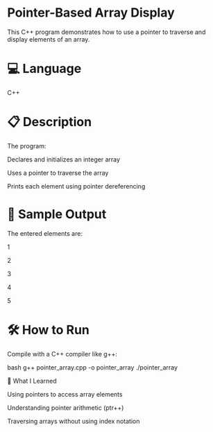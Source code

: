 # Pointer-Based Array Display

This C++ program demonstrates how to use a pointer to traverse and display elements of an array.

# 💻 Language

C++

# 📋 Description

The program:

Declares and initializes an integer array

Uses a pointer to traverse the array

Prints each element using pointer dereferencing

# 🧪 Sample Output

The entered elements are:

1

2

3

4

5

# 🛠️ How to Run

Compile with a C++ compiler like g++:

bash
g++ pointer_array.cpp -o pointer_array
./pointer_array

🌱 What I Learned

Using pointers to access array elements

Understanding pointer arithmetic (ptr++)

Traversing arrays without using index notation
